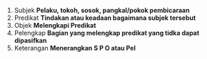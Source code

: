 1. Subjek
   **Pelaku, tokoh, sosok, pangkal/pokok pembicaraan**
2. Predikat
   **Tindakan atau keadaan bagaimana subjek tersebut**
3. Objek
   **Melengkapi Predikat**
4. Pelengkap
   **Bagian yang melengkap predikat yang tidka dapat dipasifkan**
5. Keterangan
   **Menerangkan S P O atau Pel**